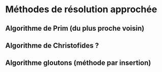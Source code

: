 # Méthodes de résolution approchée

## Algorithme de Prim (du plus proche voisin)

## Algorithme de Christofides ?

## Algorithme gloutons (méthode par insertion)